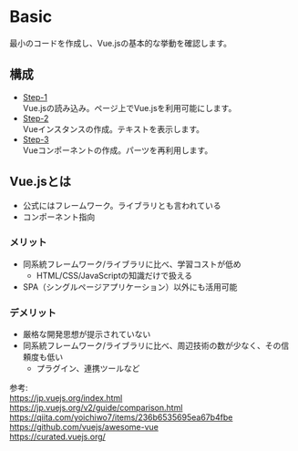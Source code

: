 # Basic
最小のコードを作成し、Vue.jsの基本的な挙動を確認します。  

## 構成
* [Step-1](./step-1)  
Vue.jsの読み込み。ページ上でVue.jsを利用可能にします。  
* [Step-2](./step-2)  
Vueインスタンスの作成。テキストを表示します。  
* [Step-3](./step-3)  
Vueコンポーネントの作成。パーツを再利用します。

## Vue.jsとは
* 公式にはフレームワーク。ライブラリとも言われている
* コンポーネント指向

### メリット
* 同系統フレームワーク/ライブラリに比べ、学習コストが低め
  * HTML/CSS/JavaScriptの知識だけで扱える
* SPA（シングルページアプリケーション）以外にも活用可能

### デメリット
* 厳格な開発思想が提示されていない
* 同系統フレームワーク/ライブラリに比べ、周辺技術の数が少なく、その信頼度も低い
  * プラグイン、連携ツールなど

参考:  
https://jp.vuejs.org/index.html  
https://jp.vuejs.org/v2/guide/comparison.html  
https://qiita.com/yoichiwo7/items/236b6535695ea67b4fbe  
https://github.com/vuejs/awesome-vue  
https://curated.vuejs.org/
